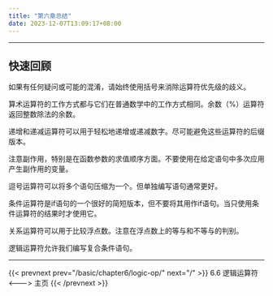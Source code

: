 ```yaml
---
title: "第六章总结"
date: 2023-12-07T13:09:17+08:00
---
```


***
## 快速回顾

如果有任何疑问或可能的混淆，请始终使用括号来消除运算符优先级的歧义。

算术运算符的工作方式都与它们在普通数学中的工作方式相同。余数（%）运算符返回整数除法的余数。

递增和递减运算符可以用于轻松地递增或递减数字。尽可能避免这些运算符的后缀版本。

注意副作用，特别是在函数参数的求值顺序方面。不要使用在给定语句中多次应用产生副作用的变量。

逗号运算符可以将多个语句压缩为一个。但单独编写语句通常更好。

条件运算符是if语句的一个很好的简短版本，但不要将其用作if语句。当只使用条件运算符的结果时才使用它。

关系运算符可以用于比较浮点数。注意在浮点数上的等与和不等与的判别。

逻辑运算符允许我们编写复合条件语句。

***

{{< prevnext prev="/basic/chapter6/logic-op/" next="/" >}}
6.6 逻辑运算符
<--->
主页
{{< /prevnext >}}
